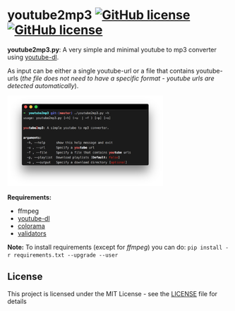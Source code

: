 # youtube2mp3 [![GitHub license](https://img.shields.io/badge/license-MIT-blue.svg)](https://github.com/chrispetrou/youtube2mp3/blob/master/LICENSE) [![GitHub license](https://img.shields.io/badge/python-2.7-yellow.svg)](https://www.python.org/)

**youtube2mp3.py**: A very simple and minimal youtube to mp3 converter using [youtube-dl](https://github.com/rg3/youtube-dl).

As input can be either a single youtube-url or a file that contains youtube-urls (*the file does not need to have a specific format - youtube urls are detected automatically*).

<img src="images/helpmsg.png" width="70%">

**Requirements:**
*   ffmpeg
*   [youtube-dl](https://github.com/rg3/youtube-dl#installation)
*   [colorama](https://pypi.python.org/pypi/colorama)
*   [validators](https://pypi.python.org/pypi/validators/)

**Note:** To install requirements (except for _ffmpeg_) you can do: 
`pip install -r requirements.txt --upgrade --user`

## License

This project is licensed under the MIT License - see the [LICENSE](LICENSE) file for details